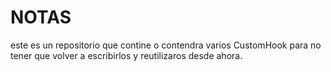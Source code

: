 # NOTAS
este es un repositorio que contine o contendra varios CustomHook para no tener que volver a escribirlos y reutilizaros desde ahora.